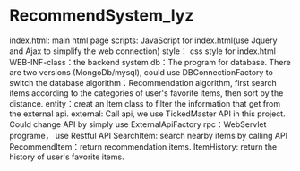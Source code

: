 # RecommendSystem_lyz
index.html: main html page
scripts: JavaScript for index.html(use Jquery and Ajax to simplify the web connection)
style： css style for index.html
WEB-INF-class：the backend system
db：The program for database. There are two versions (MongoDb/mysql), could use DBConnectionFactory to switch the database
algorithm：Recommendation algorithm, first search items according to the categories of user's favorite items, then sort by the distance. 
entity：creat an Item class to filter the information that get from the external api.
external: Call api, we use TickedMaster API in this project. Could change API by simply use ExternalApiFactory
rpc：WebServlet programe， use Restful API 
                   SearchItem: search nearby items by calling API
                   RecommendItem：return recommendation items.
                   ItemHistory:  return the history of user's favorite items.
